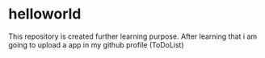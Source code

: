 # helloworld
This repository is created further learning purpose. After learning that i am going to upload a app in my github profile (ToDoList)
